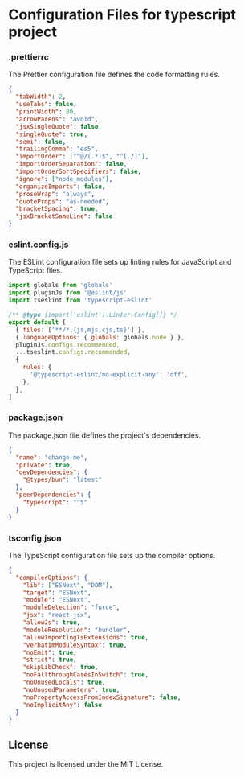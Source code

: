 # Configuration Files for typescript project

### .prettierrc

The Prettier configuration file defines the code formatting rules.

```json
{
  "tabWidth": 2,
  "useTabs": false,
  "printWidth": 80,
  "arrowParens": "avoid",
  "jsxSingleQuote": false,
  "singleQuote": true,
  "semi": false,
  "trailingComma": "es5",
  "importOrder": ["^@/(.*)$", "^[./]"],
  "importOrderSeparation": false,
  "importOrderSortSpecifiers": false,
  "ignore": ["node_modules"],
  "organizeImports": false,
  "proseWrap": "always",
  "quoteProps": "as-needed",
  "bracketSpacing": true,
  "jsxBracketSameLine": false
}
```

### eslint.config.js

The ESLint configuration file sets up linting rules for JavaScript and
TypeScript files.

```js
import globals from 'globals'
import pluginJs from '@eslint/js'
import tseslint from 'typescript-eslint'

/** @type {import('eslint').Linter.Config[]} */
export default [
  { files: ['**/*.{js,mjs,cjs,ts}'] },
  { languageOptions: { globals: globals.node } },
  pluginJs.configs.recommended,
  ...tseslint.configs.recommended,
  {
    rules: {
      '@typescript-eslint/no-explicit-any': 'off',
    },
  },
]
```

### package.json

The package.json file defines the project's dependencies.

```json
{
  "name": "change-me",
  "private": true,
  "devDependencies": {
    "@types/bun": "latest"
  },
  "peerDependencies": {
    "typescript": "^5"
  }
}
```

### tsconfig.json

The TypeScript configuration file sets up the compiler options.

```json
{
  "compilerOptions": {
    "lib": ["ESNext", "DOM"],
    "target": "ESNext",
    "module": "ESNext",
    "moduleDetection": "force",
    "jsx": "react-jsx",
    "allowJs": true,
    "moduleResolution": "bundler",
    "allowImportingTsExtensions": true,
    "verbatimModuleSyntax": true,
    "noEmit": true,
    "strict": true,
    "skipLibCheck": true,
    "noFallthroughCasesInSwitch": true,
    "noUnusedLocals": true,
    "noUnusedParameters": true,
    "noPropertyAccessFromIndexSignature": false,
    "noImplicitAny": false
  }
}
```

## License

This project is licensed under the MIT License.

